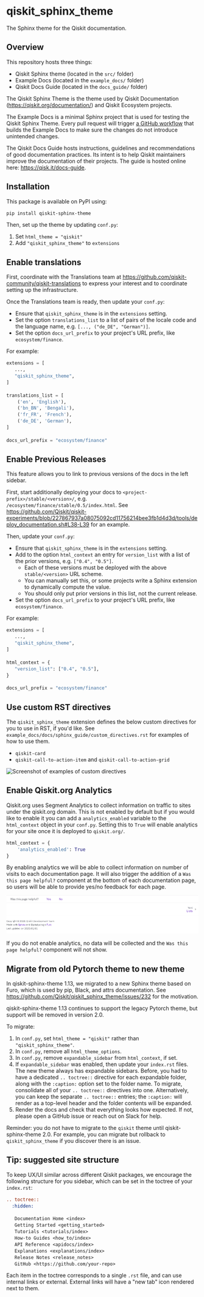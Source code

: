 # qiskit_sphinx_theme
The Sphinx theme for the Qiskit documentation.

## Overview

This repository hosts three things: 
- Qiskit Sphinx theme (located in the `src/` folder)
- Example Docs (located in the `example_docs/` folder)
- Qiskit Docs Guide (located in the `docs_guide/` folder)

The Qiskit Sphinx Theme is the theme used by Qiskit Documentation (https://qiskit.org/documentation/) and Qiskit Ecosystem projects.

The Example Docs is a minimal Sphinx project that is used for testing the Qiskit Sphinx Theme. Every
pull request will trigger [a GitHub workflow](https://github.com/Qiskit/qiskit_sphinx_theme/blob/main/.github/workflows/main.yml) that builds the Example Docs to make sure the changes do
not introduce unintended changes.

The Qiskit Docs Guide hosts instructions, guidelines and recommendations of good documentation
practices. Its intent is to help Qiskit maintainers improve the documentation of their projects.
The guide is hosted online here: https://qisk.it/docs-guide.

## Installation

This package is available on PyPI using:

```bash
pip install qiskit-sphinx-theme
```

Then, set up the theme by updating `conf.py`:

1. Set `html_theme = "qiskit"`
2. Add `"qiskit_sphinx_theme"` to `extensions`

## Enable translations

First, coordinate with the Translations team at https://github.com/qiskit-community/qiskit-translations to express your interest and to coordinate setting up the infrastructure.

Once the Translations team is ready, then update your `conf.py`:

* Ensure that `qiskit_sphinx_theme` is in the `extensions` setting.
* Set the option `translations_list` to a list of pairs of the locale code and the language name, e.g. `[..., ("de_DE", "German")]`.
* Set the option `docs_url_prefix` to your project's URL prefix, like `ecosystem/finance`.

For example:

```python
extensions = [
   ...,
   "qiskit_sphinx_theme",
]

translations_list = [
    ('en', 'English'),
    ('bn_BN', 'Bengali'),
    ('fr_FR', 'French'),
    ('de_DE', 'German'),
]

docs_url_prefix = "ecosystem/finance"
```

## Enable Previous Releases

This feature allows you to link to previous versions of the docs in the left sidebar.

First, start additionally deploying your docs to `<project-prefix>/stable/<version>/`, e.g. `/ecosystem/finance/stable/0.5/index.html`. See https://github.com/Qiskit/qiskit-experiments/blob/227867937a08075092cd11756214bee3fb1d4d3d/tools/deploy_documentation.sh#L38-L39 for an example.

Then, update your `conf.py`:

* Ensure that `qiskit_sphinx_theme` is in the `extensions` setting.
* Add to the option `html_context` an entry for `version_list` with a list of the prior versions, e.g. `["0.4", "0.5"]`.
  * Each of these versions must be deployed with the above `stable/<version>` URL scheme.
  * You can manually set this, or some projects write a Sphinx extension to dynamically compute the value.
  * You should only put prior versions in this list, not the current release.
* Set the option `docs_url_prefix` to your project's URL prefix, like `ecosystem/finance`.

For example:

```python
extensions = [
   ...,
   "qiskit_sphinx_theme",
]

html_context = {
   "version_list": ["0.4", "0.5"],
}

docs_url_prefix = "ecosystem/finance"
```

## Use custom RST directives

The `qiskit_sphinx_theme` extension defines the below custom directives for you to use in RST, if you'd like. See `example_docs/docs/sphinx_guide/custom_directives.rst` for examples of how to use them.

* `qiskit-card`
* `qiskit-call-to-action-item` and `qiskit-call-to-action-grid`

![Screenshot of examples of custom directives](https://github.com/Qiskit/qiskit_sphinx_theme/assets/14852634/9c672417-6451-4547-bc36-10709f7f3880)

## Enable Qiskit.org Analytics

Qiskit.org uses Segment Analytics to collect information on traffic to sites under the qiskit.org domain. This is not enabled by default but if you would like to enable it you can add a `analytics_enabled` variable to the `html_context` object in your `conf.py`. Setting this to `True` will enable analytics for your site once it is deployed to `qiskit.org/`.

```python
html_context = {
    'analytics_enabled': True
}
```

By enabling analytics we will be able to collect information on number of visits to each documentation page. It will also trigger the addition of a `Was this page helpful?` component at the bottom of each documentation page, so users will be able to provide yes/no feedback for each page.

![](tests/js/snapshots.test.js-snapshots/footer-includes-page-analytics-1-linux.png)

If you do not enable analytics, no data will be collected and the `Was this page helpful?` component will not show.

## Migrate from old Pytorch theme to new theme

In qiskit-sphinx-theme 1.13, we migrated to a new Sphinx theme based on Furo, which is used by pip, Black, and attrs documentation. See https://github.com/Qiskit/qiskit_sphinx_theme/issues/232 for the motivation.

qiskit-sphinx-theme 1.13 continues to support the legacy Pytorch theme, but support will be removed in version 2.0.

To migrate:

1. In `conf.py`, set `html_theme = "qiskit"` rather than `"qiskit_sphinx_theme"`.
2. In `conf.py`, remove all `html_theme_options`.
3. In `conf.py`, remove `expandable_sidebar` from `html_context`, if set.
4. If `expandable_sidebar` was enabled, then update your `index.rst` files. The new theme always has expandable sidebars. Before, you had to have a dedicated `.. toctree::` directive for each expandable folder, along with the `:caption:` option set to the folder name. To migrate, consolidate all of your `.. toctree::` directives into one. Alternatively, you can keep the separate `.. toctree::` entries; the `:caption:` will render as a top-level header and the folder contents will be expanded.
5. Render the docs and check that everything looks how expected. If not, please open a GitHub issue or reach out on Slack for help.

Reminder: you do not have to migrate to the `qiskit` theme until qiskit-sphinx-theme 2.0. For example, you can migrate but rollback to `qiskit_sphinx_theme` if you discover there is an issue.

## Tip: suggested site structure

To keep UX/UI similar across different Qiskit packages, we encourage the following structure for you sidebar, which can be set in the toctree of your `index.rst`:

```rst
.. toctree::
  :hidden:

   Documentation Home <index>
   Getting Started <getting_started>
   Tutorials <tutorials/index>
   How-to Guides <how_to/index>
   API Reference <apidocs/index>
   Explanations <explanations/index>
   Release Notes <release_notes>
   GitHub <https://github.com/your-repo>
```

Each item in the toctree corresponds to a single `.rst` file, and can use internal links or external. External links will have a "new tab" icon rendered next to them.

